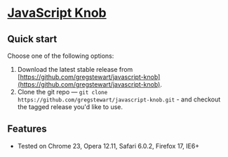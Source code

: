 # [JavaScript Knob](https://github.com/gregstewart/javascript-knob)

## Quick start

Choose one of the following options:

1. Download the latest stable release from
   [https://github.com/gregstewart/javascript-knob](https://github.com/gregstewart/javascript-knob).
2. Clone the git repo — `git clone
   https://github.com/gregstewart/javascript-knob.git` - and checkout the tagged
   release you'd like to use.


## Features

* Tested on Chrome 23, Opera 12.11, Safari 6.0.2, Firefox 17, IE6+
